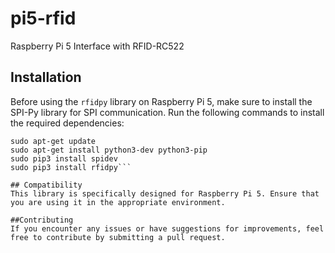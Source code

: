 # pi5-rfid

Raspberry Pi 5 Interface with RFID-RC522

## Installation

Before using the `rfidpy` library on Raspberry Pi 5, make sure to install the SPI-Py library for SPI communication. Run the following commands to install the required dependencies:

```
sudo apt-get update
sudo apt-get install python3-dev python3-pip
sudo pip3 install spidev
sudo pip3 install rfidpy```

## Compatibility
This library is specifically designed for Raspberry Pi 5. Ensure that you are using it in the appropriate environment.

##Contributing
If you encounter any issues or have suggestions for improvements, feel free to contribute by submitting a pull request.

